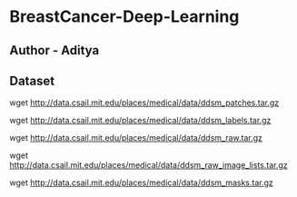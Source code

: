 # BreastCancer-Deep-Learning

## Author - Aditya 

## Dataset 
wget http://data.csail.mit.edu/places/medical/data/ddsm_patches.tar.gz

wget http://data.csail.mit.edu/places/medical/data/ddsm_labels.tar.gz

wget http://data.csail.mit.edu/places/medical/data/ddsm_raw.tar.gz

wget http://data.csail.mit.edu/places/medical/data/ddsm_raw_image_lists.tar.gz

wget http://data.csail.mit.edu/places/medical/data/ddsm_masks.tar.gz
